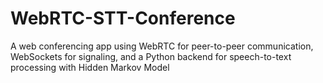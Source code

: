 # WebRTC-STT-Conference
A web conferencing app using WebRTC for peer-to-peer communication, WebSockets for signaling, and a Python backend for speech-to-text processing with Hidden Markov Model
